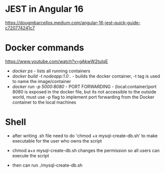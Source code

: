 # JEST in Angular 16
https://dougmbarcellos.medium.com/angular-16-jest-quick-guide-c720774241c7

# Docker commands
https://www.youtube.com/watch?v=gAkwW2tuIqE
- *docker ps* - lists all running containers
- *docker build -t nodeapp:1.0 .* - builds the docker container, -t tag is used to name the image/container 
- *docker run -p 5000:8080 <container id>* - PORT FORWARDING - (local:container)port 8080 is exposed in the docker file, but its not accessible to the outside world, must use -p flag to implement port forwarding from the Docker container to the local machines



# Shell 
- after writing .sh file need to do 'chmod +x mysql-create-db.sh' to make executable for the user who owns the script
- chmod a+x mysql-create-db.sh changes the permission so all users can execute the script

- then can run ./mysql-create-db.sh